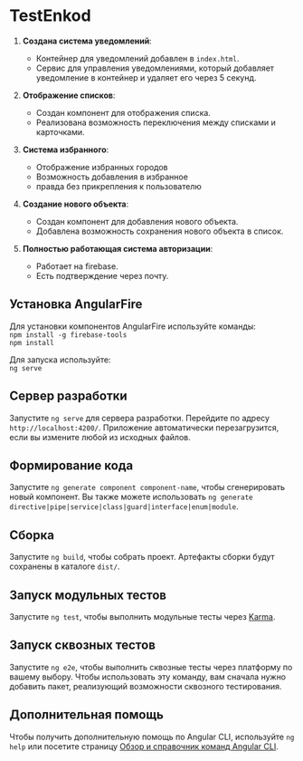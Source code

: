 # TestEnkod

1. **Создана система уведомлений**:
   - Контейнер для уведомлений добавлен в `index.html`.
   - Сервис для управления уведомлениями, который добавляет уведомление в контейнер и удаляет его через 5 секунд.

2. **Отображение списков**:
   - Создан компонент для отображения списка.
   - Реализована возможность переключения между списками и карточками.
  
3. **Система избранного**:
   - Отображение избранных городов
   - Возможность добавления в избранное
   - правда без прикрепления к пользователю

4. **Создание нового объекта**:
   - Создан компонент для добавления нового объекта.
   - Добавлена возможность сохранения нового объекта в список.

5. **Полностью работающая система авторизации**:
   - Работает на firebase.
   - Есть подтверждение через почту.

## Установка AngularFire

Для установки компонентов AngularFire используйте команды:  
`npm install -g firebase-tools`  
`npm install`  
  
Для запуска используйте:  
`ng serve`  
  
## Сервер разработки

Запустите `ng serve` для сервера разработки. Перейдите по адресу `http://localhost:4200/`. Приложение автоматически перезагрузится, если вы измените любой из исходных файлов.

## Формирование кода

Запустите `ng generate component component-name`, чтобы сгенерировать новый компонент. Вы также можете использовать `ng generate directive|pipe|service|class|guard|interface|enum|module`.

## Сборка

Запустите `ng build`, чтобы собрать проект. Артефакты сборки будут сохранены в каталоге `dist/`.

## Запуск модульных тестов

Запустите `ng test`, чтобы выполнить модульные тесты через [Karma](https://karma-runner.github.io).

## Запуск сквозных тестов

Запустите `ng e2e`, чтобы выполнить сквозные тесты через платформу по вашему выбору. Чтобы использовать эту команду, вам сначала нужно добавить пакет, реализующий возможности сквозного тестирования.

## Дополнительная помощь

Чтобы получить дополнительную помощь по Angular CLI, используйте `ng help` или посетите страницу [Обзор и справочник команд Angular CLI](https://angular.dev/tools/cli).
